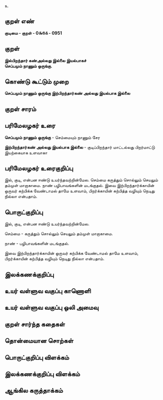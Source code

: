 உ

## குறள் எண் 

**குடிமை - குறள் - 0௯௫௧ - 0951**

## குறள் 

**இல்பிறந்தார் கண்அல்லது இல்லை இயல்பாகச்  
செப்பமும் நாணும் ஒருங்கு.** 

## கொண்டு கூட்டும் முறை

**செப்பமும் நாணும் ஒருங்கு இற்பிறந்தார்கண் அல்லது இயல்பாக இல்லை**

## குறள் சாரம் 


## பரிமேலழகர் உரை

**செப்பமும் நாணும் ஒருங்கு** - செம்மையும் நாணும் சேர

**இற்பிறந்தார்கண் அல்லது இயல்பாக இல்லை** - குடிப்பிறந்தார் மாட்டல்லது பிறர்மாட்டு இயற்கையாக உளவாகா

## பரிமேலழகர் உரைகுறிப்பு   

இல், குடி, என்பன ஈண்டு உயர்ந்தவற்றின்மேல. செம்மை கருத்தும் சொல்லும் செயலும் தம்முள் மாறாகாமை. நாண் பழிபாவங்களின் மடங்குதல். இவை இற்பிறந்தார்க்காயின் ஒருவர் கற்பிக்க வேண்டாமல் தாமே உளவாம், பிறர்க்காயின் கற்பித்த வழியும் நெடிது நில்லா என்பதாம்.

## பொருட்குறிப்பு 

இல், குடி, என்பன ஈண்டு உயர்ந்தவற்றின்மேல. 

செம்மை - கருத்தும் சொல்லும் செயலும் தம்முள் மாறாகாமை. 

நாண் - பழிபாவங்களின் மடங்குதல். 

இவை இற்பிறந்தார்க்காயின் ஒருவர் கற்பிக்க வேண்டாமல் தாமே உளவாம், பிறர்க்காயின் கற்பித்த வழியும் நெடிது நில்லா என்பதாம்.

## இலக்கணக்குறிப்பு  


## உயர் வள்ளுவ வகுப்பு காணொளி


## உயர் வள்ளுவ வகுப்பு ஒலி அமைவு 

 
## குறள் சார்ந்த கதைகள் 


## தொன்மையான சொற்கள்


## பொருட்குறிப்பு விளக்கம்


## இலக்கணக்குறிப்பு விளக்கம்


## ஆங்கில கருத்தாக்கம் 


